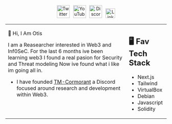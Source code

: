 <div align=center>
<a href="https://twitter.com/TMCormorant"><img src="https://cdn.worldvectorlogo.com/logos/twitter-6.svg" title="Twitter" alt="Twitter Account" width="40"/></a> 
&ensp;<a href="https://www.youtube.com/@themorningcormorant5241"><img src="https://cdn.worldvectorlogo.com/logos/youtube-icon.svg" title="YouTube" alt="YouTube Account" width="40"/></a>
&ensp;<a href="https://discord.gg/4Mh6ywFECC"><img src="https://cdn.worldvectorlogo.com/logos/discord-6.svg" title="Discord" alt="Discord Community" width="40"/></a> 
&ensp;<a href="https://www.linkedin.com/in/otis-james-3949ab257//"><img src="https://cdn.worldvectorlogo.com/logos/linkedin-icon-2.svg" title="Linkedin" alt="Linkedin Account" width="30"/></a> 
</div>

<table><tr><td valign="top" width="75%">
  
  👋 Hi, I Am Otis
  
  I am a Reasearcher interested in Web3 and Inf0SeC.
  For the last 6 months ive been learning web3
  I found a real pasion for Security and Threat modeling 
  Now ive found what i like im going all in.
  
  - I have founded [TM-Cormorant](https://discord.gg/4Mh6ywFECC) a Discord focused around research and development within Web3.
  
</td><td valign="top" width="25%">
  
## 🖥️ Fav Tech Stack
  
  - Next.js
  - Tailwind
  - VirtualBox
  - Debian
  - Javascript
  - Solidity
  
